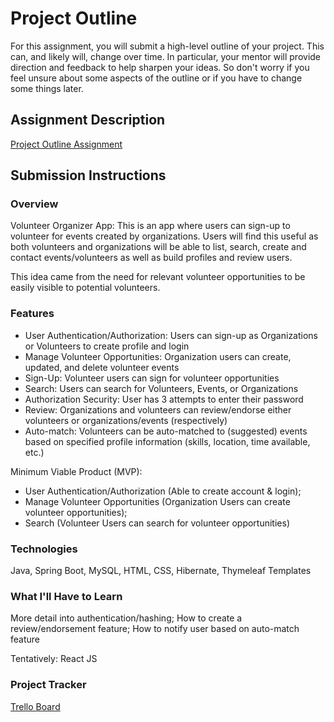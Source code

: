 # Project Outline
For this assignment, you will submit a high-level outline of your project. This can, and likely will, change over time. In particular, your mentor will provide direction and feedback to help sharpen your ideas. So don't worry if you feel unsure about some aspects of the outline or if you have to change some things later.

## Assignment Description
[Project Outline Assignment](https://education.launchcode.org/liftoff/modules/assignments/project-outline)

## Submission Instructions

### Overview
Volunteer Organizer App: This is an app where users can sign-up to volunteer for events created by organizations. Users will find this useful as both volunteers and organizations will be able to  list, search, create and contact events/volunteers as well as build profiles and review users.

This idea came from the need for relevant volunteer opportunities to be easily visible to potential volunteers.

### Features

<ul>
    <li>User Authentication/Authorization: Users can sign-up as Organizations or Volunteers to create profile and login</li>
    <li>Manage Volunteer Opportunities: Organization users can create, updated, and delete volunteer events</li>
    <li>Sign-Up: Volunteer users can sign for volunteer opportunities</li>
    <li>Search: Users can search for Volunteers, Events, or Organizations</li>
    <li>Authorization Security: User has 3 attempts to enter their password</li>
    <li>Review: Organizations and volunteers can review/endorse either volunteers or organizations/events (respectively)</li>
    <li>Auto-match: Volunteers can be auto-matched to (suggested) events based on specified profile information (skills, location, time available, etc.)</li>
</ul>
Minimum Viable Product (MVP):
<ul>
    <li>User Authentication/Authorization (Able to create account & login);</li>
    <li>Manage Volunteer Opportunities (Organization Users can create volunteer opportunities);</li>
    <li>Search (Volunteer Users can search for volunteer opportunities)</li>
</ul>

### Technologies
Java, Spring Boot, MySQL, HTML, CSS, Hibernate, Thymeleaf Templates

### What I'll Have to Learn
More detail into authentication/hashing; How to create a review/endorsement feature; How to notify user based on auto-match feature

Tentatively: React JS

### Project Tracker
[Trello Board](https://trello.com/b/hFPAhBlX/volunteer-organizer-project-board)
